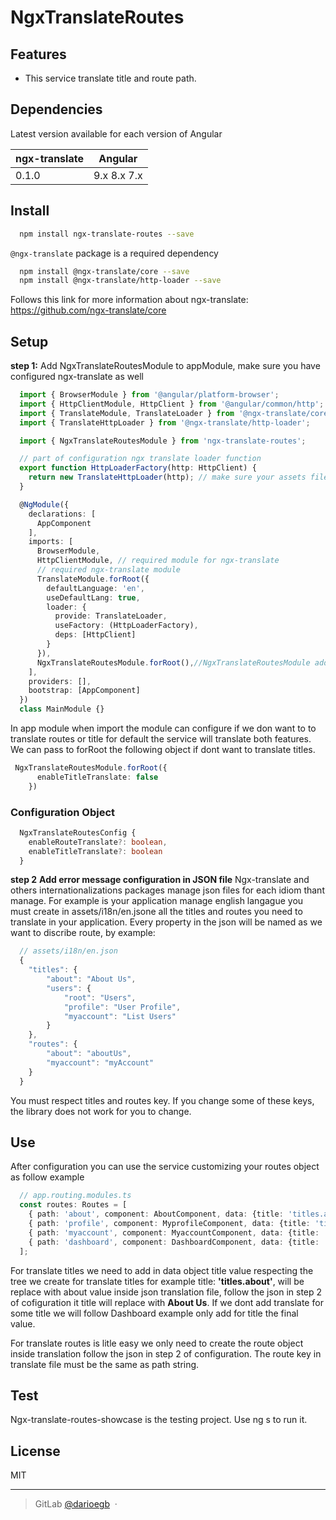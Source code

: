 # NgxTranslateRoutes

## Features
 - This service translate title and route path.

## Dependencies
Latest version available for each version of Angular

| ngx-translate | Angular     |
|-------------------|-------------|
| 0.1.0             | 9.x 8.x 7.x |

## Install

```bash
  npm install ngx-translate-routes --save
```

`@ngx-translate` package is a required dependency

```bash
  npm install @ngx-translate/core --save
  npm install @ngx-translate/http-loader --save
```
Follows this link for more information about ngx-translate:
https://github.com/ngx-translate/core

## Setup

**step 1:** Add NgxTranslateRoutesModule to appModule, make sure you have configured ngx-translate as well

```typescript
  import { BrowserModule } from '@angular/platform-browser';
  import { HttpClientModule, HttpClient } from '@angular/common/http';
  import { TranslateModule, TranslateLoader } from '@ngx-translate/core';
  import { TranslateHttpLoader } from '@ngx-translate/http-loader';

  import { NgxTranslateRoutesModule } from 'ngx-translate-routes';

  // part of configuration ngx translate loader function
  export function HttpLoaderFactory(http: HttpClient) {
    return new TranslateHttpLoader(http); // make sure your assets files are in default assets/i18n/*
  }

  @NgModule({
    declarations: [
      AppComponent
    ],
    imports: [
      BrowserModule,
      HttpClientModule, // required module for ngx-translate
      // required ngx-translate module
      TranslateModule.forRoot({
        defaultLanguage: 'en',
        useDefaultLang: true,
        loader: {
          provide: TranslateLoader,
          useFactory: (HttpLoaderFactory),
          deps: [HttpClient]
        }
      }),
      NgxTranslateRoutesModule.forRoot(),//NgxTranslateRoutesModule added
    ],
    providers: [],
    bootstrap: [AppComponent]
  })
  class MainModule {}
```

In app module when import the module can configure if we don want to to translate routes or title for default the service will translate both features. 
We can pass to forRoot the following object if dont want to translate titles.
```typescript
 NgxTranslateRoutesModule.forRoot({
      enableTitleTranslate: false
    })
```

### Configuration Object
```typescript
  NgxTranslateRoutesConfig {
    enableRouteTranslate?: boolean,
    enableTitleTranslate?: boolean
  }
```

**step  2**
**Add error message configuration in JSON file**
 Ngx-translate and others internationalizations packages manage json files for each idiom thant manage. For example is your application manage english langague you must create in assets/i18n/en.jsone all the titles and routes you need to translate in your application. Every property in the json will be named as we want to discribe route, by example:
```javascript
  // assets/i18n/en.json
  {
    "titles": {
        "about": "About Us",
        "users": {
            "root": "Users",
            "profile": "User Profile",
            "myaccount": "List Users"
        }
    },
    "routes": {
        "about": "aboutUs",
        "myaccount": "myAccount"
    }
  }
```
You must respect titles and routes key.
If you change some of these keys, the library does not work for you to change.

## Use

After configuration you can use the service customizing your routes object as follow example 

```typescript
  // app.routing.modules.ts 
  const routes: Routes = [
    { path: 'about', component: AboutComponent, data: {title: 'titles.about'} },
    { path: 'profile', component: MyprofileComponent, data: {title: 'titles.profile'} },
    { path: 'myaccount', component: MyaccountComponent, data: {title: 'titles.myaccount'} },
    { path: 'dashboard', component: DashboardComponent, data: {title: 'Dashboard'} }
  ];
```
For translate titles we need to add in data object title value respecting the tree we create for translate titles for example title: **'titles.about'**, will be replace with about value inside json translation file, follow the json in step 2 of cofiguration it title will replace with **About Us**. If we dont add translate for some title we will follow Dashboard example only add for title the final value.  

For translate routes is litle easy we only need to create the route object inside translation follow the json in step 2 of configuration. The route key in translate file must be the same as path string.

## Test

Ngx-translate-routes-showcase is the testing project. Use ng s to run it.

## License

MIT

---

> GitLab [@darioegb](https://gitlab.com/darioegb) &nbsp;&middot;&nbsp;
